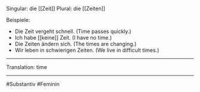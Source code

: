 Singular: die [[Zeit]]
Plural: die [[Zeiten]]

Beispiele:
- Die Zeit vergeht schnell. (Time passes quickly.)
- Ich habe [[keine]] Zeit. (I have no time.)
- Die Zeiten ändern sich. (The times are changing.)
- Wir leben in schwierigen Zeiten. (We live in difficult times.)

---
Translation:
time

---

#Substantiv #Feminin